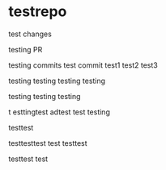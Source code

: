 # testrepo

test changes

testing PR

testing commits
test commit
test1
test2
test3

testing
testing
testing
testing

testing
testing
testing

t
esttingtest
adtest
test
testing

testtest

testtesttest
test
testtest

testtest
test
